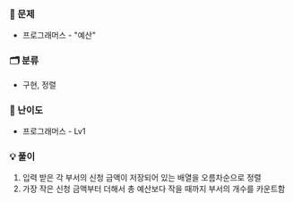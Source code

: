 ### 📄 문제

- 프로그래머스 - "예산"

### 🗂️ 분류

- 구현, 정렬

### 🔧 난이도

- 프로그래머스 - Lv1

### 💡 풀이

1. 입력 받은 각 부서의 신청 금액이 저장되어 있는 배열을 오름차순으로 정렬
2. 가장 작은 신청 금액부터 더해서 총 예산보다 작을 때까지 부서의 개수를 카운트함
